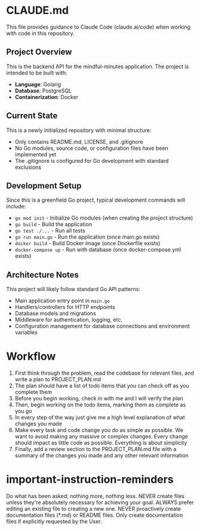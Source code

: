 # CLAUDE.md

This file provides guidance to Claude Code (claude.ai/code) when working with code in this repository.

## Project Overview

This is the backend API for the mindful-minutes application. The project is intended to be built with:
- **Language**: Golang
- **Database**: PostgreSQL
- **Containerization**: Docker

## Current State

This is a newly initialized repository with minimal structure:
- Only contains README.md, LICENSE, and .gitignore
- No Go modules, source code, or configuration files have been implemented yet
- The .gitignore is configured for Go development with standard exclusions

## Development Setup

Since this is a greenfield Go project, typical development commands will include:
- `go mod init` - Initialize Go modules (when creating the project structure)
- `go build` - Build the application
- `go test ./...` - Run all tests
- `go run main.go` - Run the application (once main.go exists)
- `docker build` - Build Docker image (once Dockerfile exists)
- `docker-compose up` - Run with database (once docker-compose.yml exists)

## Architecture Notes

This project will likely follow standard Go API patterns:
- Main application entry point in `main.go`
- Handlers/controllers for HTTP endpoints
- Database models and migrations
- Middleware for authentication, logging, etc.
- Configuration management for database connections and environment variables

# Workflow
1. First think through the problem, read the codebase for relevant files, and write a plan to PROJECT_PLAN.md
2. The plan should have a list of todo items that you can check off as you complete them
3. Before you begin working, check in with me and I will verify the plan
4. Then, begin working on the todo items, marking them as complete as you go
5. In every step of the way just give me a high level explanation of what changes you made
6. Make every task and code change you do as simple as possible. We want to avoid making any massive or complex changes. Every change should impact as little code as possible. Everything is about simplicity
7. Finally, add a review section to the PROJECT_PLAN.md file with a summary of the changes you made and any other relevant information

# important-instruction-reminders
Do what has been asked; nothing more, nothing less.
NEVER create files unless they're absolutely necessary for achieving your goal.
ALWAYS prefer editing an existing file to creating a new one.
NEVER proactively create documentation files (*.md) or README files. Only create documentation files if explicitly requested by the User.
